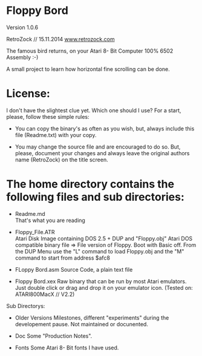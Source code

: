 Floppy Bord
===========================
Version 1.0.6

RetroZock // 15.11.2014
www.retrozock.com

The famous bird returns, on your  Atari 8- Bit Computer
100% 6502 Assembly :-)

A small project to learn how horizontal fine scrolling can be done.

License:
========
I don't have the slightest clue yet. Which one should I use?
For a start, please, follow these simple rules:

- 	You can copy the binary's as often as you wish, but, always include this file 		(Readme.txt) with your copy.

-	You may change the source file and are encouraged to do so. But, please, document 	your changes and always leave the original authors name (RetroZock) on the title 	screen. 

The home directory contains the following files and sub directories:
====================================================================

- 	Readme.md		
	That's what you are reading

- 	Floppy_File.ATR			
	Atari Disk Image containing DOS 2.5 + DUP and "Floppy.obj"
	Atari DOS compatible binary file => File version of Floppy.
	Boot with Basic off. From the DUP Menu use the "L" command to load
	Floppy.obj and the "M" command to start from address $afc8

-	FLoppy Bord.asm
	Source Code, a plain text file

-	Floppy Bord.xex
	Raw binary that can be run by most Atari emulators. Just double click or
	drag and drop it on your emulator icon.
	(Tested on: ATARI800MacX // V2.2)

Sub Directorys:

- 	Older Versions
	Milestones, different "experiments" during the developement pause. 
	Not maintained or docunented. 

- 	Doc
	Some "Production Notes".

- 	Fonts
	Some Atari 8- Bit fonts I have used.

	




